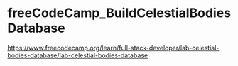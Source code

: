 # freeCodeCamp_BuildCelestialBodiesDatabase
https://www.freecodecamp.org/learn/full-stack-developer/lab-celestial-bodies-database/lab-celestial-bodies-database
